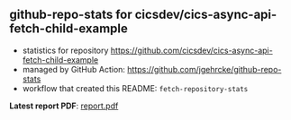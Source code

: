 ## github-repo-stats for cicsdev/cics-async-api-fetch-child-example

- statistics for repository https://github.com/cicsdev/cics-async-api-fetch-child-example
- managed by GitHub Action: https://github.com/jgehrcke/github-repo-stats
- workflow that created this README: `fetch-repository-stats`

**Latest report PDF**: [report.pdf](https://github.com/cicsdev/repo-stats/raw/reports/cicsdev/cics-async-api-fetch-child-example/latest-report/report.pdf)

